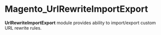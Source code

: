 # Magento_UrlRewriteImportExport

**UrlRewriteImportExport** module provides ability to import/export custom URL rewrite rules.
